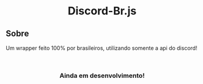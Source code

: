 <div align="center">
   <br />
   <p style="font-size=20px">
   <h1>Discord-Br.js</h1>
   </p>
</div>

## Sobre

Um wrapper feito 100% por brasileiros, utilizando somente a api do discord!

<div align="center">
   <br />
   <p style="font-size=10px">
   <h3>Ainda em desenvolvimento!</h3>
   </p>
</div>